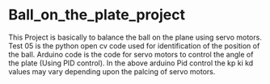 # Ball_on_the_plate_project
This Project is basically to balance the ball on the plane using servo motors.
Test 05 is the python open cv code used for identification of the position of the ball.
Arduino code is the code for servo motors to control the angle of the plate (Using PID control).
In the above arduino Pid control the kp ki kd values may vary depending upon the palcing of servo motors.
